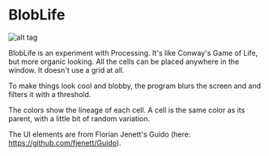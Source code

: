 BlobLife
========

![alt tag](https://raw.githubusercontent.com/williamahartman/BlobLife/master/bloblife.gif)

BlobLife is an experiment with Processing. It's like Conway's Game of Life, but more organic looking. All the cells can be placed anywhere in the window. It doesn't use a grid at all.

To make things look cool and blobby, the program blurs the screen and and filters it with a threshold. 

The colors show the lineage of each cell. A cell is the same color as its parent, with a little bit of random variation. 

The UI elements are from Florian Jenett's Guido (here: <https://github.com/fjenett/Guido>).
